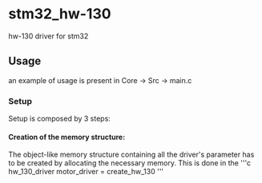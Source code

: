# stm32_hw-130
hw-130 driver for stm32 


## Usage
an example of usage is present in Core -> Src -> main.c

### Setup

Setup is composed by 3 steps: 

#### Creation of the memory structure:

The object-like memory structure containing all the driver's parameter 
has to be created by allocating the necessary memory.
This is done in the 
'''c
    hw_130_driver motor_driver =  create_hw_130
'''
